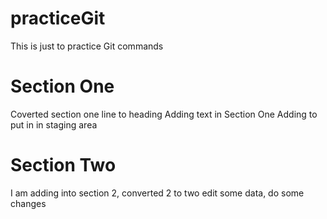 # practiceGit
This is just to practice Git commands

# Section One
Coverted section one line to heading
Adding text in Section One
Adding to put in in staging area

# Section Two
I am adding into section 2, converted 2 to two
edit some data, do some changes



